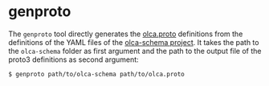 # genproto

The `genproto` tool directly generates the [olca.proto](../src/main/proto/olca.proto)
definitions from the definitions of the YAML files of the
[olca-schema project](https://github.com/GreenDelta/olca-schema). It takes
the path to the `olca-schema` folder as first argument and the path to the
output file of the proto3 definitions as second argument:

```
$ genproto path/to/olca-schema path/to/olca.proto
```

